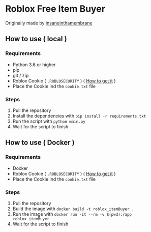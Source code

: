 # Roblox Free Item Buyer

Originally made by [insaneinthamembrane](https://github.com/insaneinthamembrane/roblox-free-item-buyer)

## How to use ( local )

### Requirements
- Python 3.6 or higher
- pip
- git / zip
- Roblox Cookie ( `.ROBLOSECURITY` ) ( [How to get it](https://www.youtube.com/watch?v=O9iPTvXnpnU) )
- Place the Cookie ind the `cookie.txt` file

### Steps
1. Pull the repository
2. Install the dependencies with `pip install -r requirements.txt`
3. Run the script with `python main.py`
4. Wait for the script to finish

## How to use ( Docker )

### Requirements
- Docker
- Roblox Cookie ( `.ROBLOSECURITY` ) ( [How to get it](https://www.youtube.com/watch?v=O9iPTvXnpnU) )
- Place the Cookie ind the `cookie.txt` file

### Steps
1. Pull the repository
2. Build the image with `docker build -t roblox_itemBuyer .`
3. Run the image with `docker run -it --rm -v $(pwd):/app roblox_itemBuyer`
4. Wait for the script to finish
